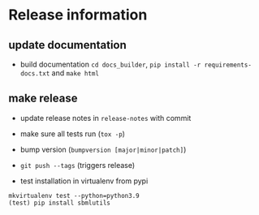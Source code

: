 # Release information

## update documentation
* build documentation `cd docs_builder`, `pip install -r requirements-docs.txt` and `make html`

## make release
* update release notes in `release-notes` with commit
* make sure all tests run (`tox -p`)
* bump version (`bumpversion [major|minor|patch]`)
* `git push --tags` (triggers release)

* test installation in virtualenv from pypi
```
mkvirtualenv test --python=python3.9
(test) pip install sbmlutils
```


